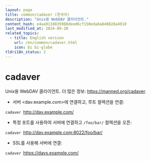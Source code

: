 ```yaml
---
layout: page
title: common/cadaver (한국어)
description: "Unix용 WebDAV 클라이언트."
content_hash: e4aa913d835988deed6cf150eda8a848028a4918
last_modified_at: 2024-09-28
related_topics:
  - title: English version
    url: /en/common/cadaver.html
    icon: bi bi-globe
tldri18n_status: 2
---
```

# cadaver

Unix용 WebDAV 클라이언트.
더 많은 정보: <https://manned.org/cadaver>.

- 서버 <dav.example.com>에 연결하고, 루트 컬렉션을 연결:

`cadaver `<span class="tldr-var badge badge-pill bg-dark-lm bg-white-dm text-white-lm text-dark-dm font-weight-bold">http://dav.example.com/</span>

- 특정 포트를 사용하여 서버에 연결하고 `/foo/bar/` 컬렉션을 오픈:

`cadaver `<span class="tldr-var badge badge-pill bg-dark-lm bg-white-dm text-white-lm text-dark-dm font-weight-bold">http://dav.example.com:8022/foo/bar/</span>

- SSL를 사용해 서버에 연결:

`cadaver `<span class="tldr-var badge badge-pill bg-dark-lm bg-white-dm text-white-lm text-dark-dm font-weight-bold">https://davs.example.com/</span>
